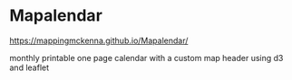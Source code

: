 # Mapalendar

https://mappingmckenna.github.io/Mapalendar/

monthly printable one page calendar with a custom map header using d3 and leaflet
